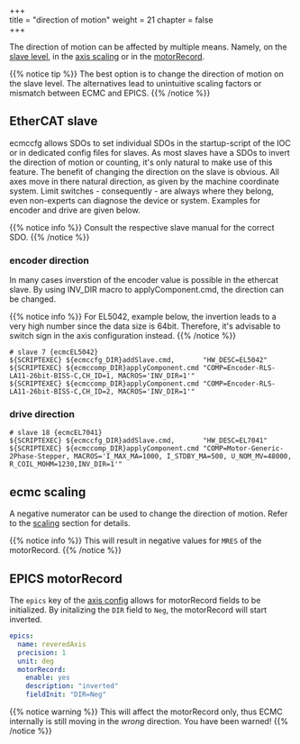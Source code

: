 +++  
title = "direction of motion"
weight = 21
chapter = false  
+++

The direction of motion can be affected by multiple means.
Namely, on the [slave level](#ethercat-slave), in the [axis scaling](#ecmc-scaling) or in the [motorRecord](#epics-motorrecord).

{{% notice tip %}}
The best option is to change the direction of motion on the slave level. The alternatives lead to unintuitive scaling factors or mismatch between ECMC and EPICS.
{{% /notice %}}

## EtherCAT slave

ecmccfg allows SDOs to set individual SDOs in the startup-script of the IOC or in dedicated config files for slaves.
As most slaves have a SDOs to invert the direction of motion or counting, it's only natural to make use of this feature.
The benefit of changing the direction on the slave is obvious.
All axes move in there natural direction, as given by the machine coordinate system.
Limit switches - consequently - are always where they belong, even non-experts can diagnose the device or system.
Examples for encoder and drive are given below.

{{% notice info %}}
Consult the respective slave manual for the correct SDO.
{{% /notice %}}

### encoder direction

In many cases inverstion of the encoder value is possible in the ethercat slave. 
By using INV_DIR macro to applyComponent.cmd, the direction can be changed.

{{% notice info %}}
For EL5042, example below, the invertion leads to a very high number since the data size is 64bit. Therefore, it's advisable to switch sign in the axis configuration instead.
{{% /notice %}}

```shell
# slave 7 {ecmcEL5042}
${SCRIPTEXEC} ${ecmccfg_DIR}addSlave.cmd,       "HW_DESC=EL5042"
${SCRIPTEXEC} ${ecmccomp_DIR}applyComponent.cmd "COMP=Encoder-RLS-LA11-26bit-BISS-C,CH_ID=1, MACROS='INV_DIR=1'"
${SCRIPTEXEC} ${ecmccomp_DIR}applyComponent.cmd "COMP=Encoder-RLS-LA11-26bit-BISS-C,CH_ID=2, MACROS='INV_DIR=1'"
```

### drive direction
```shell
# slave 18 {ecmcEL7041}
${SCRIPTEXEC} ${ecmccfg_DIR}addSlave.cmd,       "HW_DESC=EL7041"
${SCRIPTEXEC} ${ecmccomp_DIR}applyComponent.cmd "COMP=Motor-Generic-2Phase-Stepper, MACROS='I_MAX_MA=1000, I_STDBY_MA=500, U_NOM_MV=48000, R_COIL_MOHM=1230,INV_DIR=1'"
```

## ecmc scaling

A negative numerator can be used to change the direction of motion.
Refer to the [scaling](../scaling) section for details.

{{% notice info %}}
This will result in negative values for `MRES` of the motorRecord.
{{% /notice %}}

## EPICS motorRecord

The `epics` key of the [axis config](../axisyaml) allows for motorRecord fields to be initialized.
By initalizing the `DIR` field to `Neg`, the motorRecord will start inverted.

```yaml
epics:
  name: reveredAxis
  precision: 1
  unit: deg
  motorRecord:
    enable: yes
    description: "inverted"
    fieldInit: "DIR=Neg"
```

{{% notice warning %}}
This will affect the motorRecord only, thus ECMC internally is still moving in the _wrong_ direction. You have been warned!
{{% /notice %}}